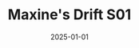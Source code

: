 ---
layout: track
title: Maxine's Drift S01
permalink: /tracks/maxine-s-drift-s01/
description: "A StudioRich lo-fi track."
image: /assets/covers/maxine-s-drift-s01.webp
date: 2025-01-01
duration: "131.96"
album: "Stranger Vibes"
mood: [Hopeful]
genre: [lo-fi, indie, introspective]
---